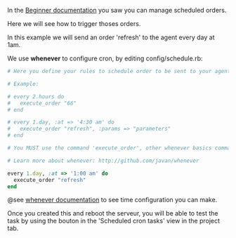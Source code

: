 
In the [Beginner documentation](http://10.42.2.206:5000/doc#toc_1) you saw you can manage scheduled orders.

Here we will see how to trigger thoses orders.

In this example we will send an order 'refresh' to the agent every day at 1am.


We use **whenever** to configure cron, by editing config/schedule.rb:

``` ruby
# Here you define your rules to schedule order to be sent to your agent

# Example:

# every 2.hours do
#   execute_order "66"
# end

# every 1.day, :at => '4:30 am' do
#   execute_order "refresh", :params => "parameters"
# end

# You MUST use the command 'execute_order', other whenever basics command like runner rake or command will be rejected.

# Learn more about whenever: http://github.com/javan/whenever

every 1.day, :at => '1:00 am' do
  execute_order "refresh"
end

```

@see [whenever documentation](https://github.com/javan/whenever) to see time configuration you can make.

Once you created this and reboot the serveur, you will be able to test the task by using the bouton in the 'Scheduled cron tasks' view in the project tab.